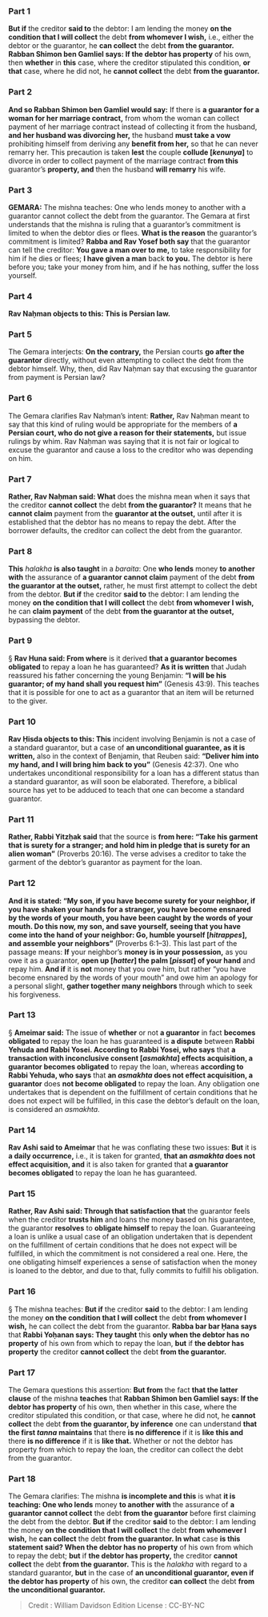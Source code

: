 
### Part 1
<b>But if</b> the creditor <b>said to</b> the debtor: I am lending the money <b>on the condition that I will collect</b> the debt <b>from whomever I wish,</b> i.e., either the debtor or the guarantor, he <b>can collect</b> the debt <b>from the guarantor. Rabban Shimon ben Gamliel says: If the debtor has property</b> of his own, then <b>whether</b> in <b>this</b> case, where the creditor stipulated this condition, <b>or that</b> case, where he did not, he <b>cannot collect</b> the debt <b>from the guarantor.</b>

### Part 2
<b>And so Rabban Shimon ben Gamliel would say:</b> If there is <b>a guarantor for a woman for her marriage contract,</b> from whom the woman can collect payment of her marriage contract instead of collecting it from the husband, <b>and her husband was divorcing her,</b> the husband <b>must take a vow</b> prohibiting himself from deriving any <b>benefit from her,</b> so that he can never remarry her. This precaution is taken <b>lest</b> the couple <b>collude [<i>kenunya</i>]</b> to divorce in order to collect payment of the marriage contract <b>from this</b> guarantor’s <b>property, and</b> then the husband <b>will remarry</b> his wife.

### Part 3
<strong>GEMARA:</strong> The mishna teaches: One who lends money to another with a guarantor cannot collect the debt from the guarantor. The Gemara at first understands that the mishna is ruling that a guarantor’s commitment is limited to when the debtor dies or flees. <b>What is the reason</b> the guarantor’s commitment is limited? <b>Rabba and Rav Yosef both say</b> that the guarantor can tell the creditor: <b>You gave a man over to me,</b> to take responsibility for him if he dies or flees; <b>I have given a man</b> back <b>to you.</b> The debtor is here before you; take your money from him, and if he has nothing, suffer the loss yourself.

### Part 4
<b>Rav Naḥman objects to this: This is Persian law.</b>

### Part 5
The Gemara interjects: <b>On the contrary,</b> the Persian courts <b>go after the guarantor</b> directly, without even attempting to collect the debt from the debtor himself. Why, then, did Rav Naḥman say that excusing the guarantor from payment is Persian law?

### Part 6
The Gemara clarifies Rav Naḥman’s intent: <b>Rather,</b> Rav Naḥman meant to say that this kind of ruling would be appropriate for the members of <b>a Persian court, who do not give a reason for their statements,</b> but issue rulings by whim. Rav Naḥman was saying that it is not fair or logical to excuse the guarantor and cause a loss to the creditor who was depending on him.

### Part 7
<b>Rather, Rav Naḥman said: What</b> does the mishna mean when it says that the creditor <b>cannot collect</b> the debt <b>from the guarantor?</b> It means that he <b>cannot claim</b> payment from the <b>guarantor at the outset,</b> until after it is established that the debtor has no means to repay the debt. After the borrower defaults, the creditor can collect the debt from the guarantor.

### Part 8
<b>This</b> <i>halakha</i> <b>is also taught</b> in a <i>baraita</i>: One <b>who lends</b> money <b>to another with</b> the assurance of <b>a guarantor cannot claim</b> payment of the debt <b>from the guarantor at the outset,</b> rather, he must first attempt to collect the debt from the debtor. <b>But if</b> the creditor <b>said to</b> the debtor: I am lending the money <b>on the condition that I will collect</b> the debt <b>from whomever I wish,</b> he can <b>claim payment</b> of the debt <b>from the guarantor at the outset,</b> bypassing the debtor.

### Part 9
§ <b>Rav Huna said: From where</b> is it derived <b>that a guarantor becomes obligated</b> to repay a loan he has guaranteed? <b>As it is written</b> that Judah reassured his father concerning the young Benjamin: <b>“I will be his guarantor; of my hand shall you request him”</b> (Genesis 43:9). This teaches that it is possible for one to act as a guarantor that an item will be returned to the giver.

### Part 10
<b>Rav Ḥisda objects to this: This</b> incident involving Benjamin is not a case of a standard guarantor, but a case of <b>an unconditional guarantee, as it is written,</b> also in the context of Benjamin, that Reuben said: <b>“Deliver him into my hand, and I will bring him back to you”</b> (Genesis 42:37). One who undertakes unconditional responsibility for a loan has a different status than a standard guarantor, as will soon be elaborated. Therefore, a biblical source has yet to be adduced to teach that one can become a standard guarantor.

### Part 11
<b>Rather, Rabbi Yitzḥak said</b> that the source is <b>from here: “Take his garment that is surety for a stranger; and hold him in pledge that is surety for an alien woman”</b> (Proverbs 20:16). The verse advises a creditor to take the garment of the debtor’s guarantor as payment for the loan.

### Part 12
<b>And it is stated: “My son, if you have become surety for your neighbor, if you have shaken your hands for a stranger, you have become ensnared by the words of your mouth, you have been caught by the words of your mouth. Do this now, my son, and save yourself, seeing that you have come into the hand of your neighbor: Go, humble yourself [<i>hitrappes</i>], and assemble your neighbors”</b> (Proverbs 6:1–3). This last part of the passage means: <b>If</b> your neighbor’s <b>money is in your possession,</b> as you owe it as a guarantor, <b>open up [<i>hatter</i>] the palm [<i>pissat</i>] of your hand</b> and repay him. <b>And if</b> it is <b>not</b> money that you owe him, but rather “you have become ensnared by the words of your mouth” and owe him an apology for a personal slight, <b>gather together many neighbors</b> through which to seek his forgiveness.

### Part 13
§ <b>Ameimar said:</b> The issue of <b>whether</b> or not <b>a guarantor</b> in fact <b>becomes obligated</b> to repay the loan he has guaranteed is <b>a dispute</b> between <b>Rabbi Yehuda and Rabbi Yosei. According to Rabbi Yosei, who says</b> that <b>a transaction with inconclusive consent [<i>asmakhta</i>] effects acquisition, a guarantor becomes obligated</b> to repay the loan, whereas <b>according to Rabbi Yehuda, who says</b> that <b>an <i>asmakhta</i> does not effect acquisition, a guarantor</b> does <b>not become obligated</b> to repay the loan. Any obligation one undertakes that is dependent on the fulfillment of certain conditions that he does not expect will be fulfilled, in this case the debtor’s default on the loan, is considered an <i>asmakhta</i>.

### Part 14
<b>Rav Ashi said to Ameimar</b> that he was conflating these two issues: <b>But</b> it is <b>a daily occurrence,</b> i.e., it is taken for granted, <b>that an <i>asmakhta</i> does not effect acquisition, and</b> it is also taken for granted that <b>a guarantor becomes obligated</b> to repay the loan he has guaranteed.

### Part 15
<b>Rather, Rav Ashi said: Through that satisfaction that</b> the guarantor feels when the creditor <b>trusts him</b> and loans the money based on his guarantee, the guarantor <b>resolves</b> to <b>obligate himself</b> to repay the loan. Guaranteeing a loan is unlike a usual case of an obligation undertaken that is dependent on the fulfillment of certain conditions that he does not expect will be fulfilled, in which the commitment is not considered a real one. Here, the one obligating himself experiences a sense of satisfaction when the money is loaned to the debtor, and due to that, fully commits to fulfill his obligation.

### Part 16
§ The mishna teaches: <b>But if</b> the creditor <b>said</b> to the debtor: I am lending the money <b>on the condition that I will collect</b> the debt <b>from whomever I wish,</b> he can collect the debt from the guarantor. <b>Rabba bar bar Ḥana says</b> that <b>Rabbi Yoḥanan says: They taught</b> this <b>only when the debtor has no property</b> of his own from which to repay the loan, <b>but</b> if <b>the debtor has property</b> the creditor <b>cannot collect</b> the debt <b>from the guarantor.</b>

### Part 17
The Gemara questions this assertion: <b>But from</b> the fact <b>that the latter clause</b> of the mishna <b>teaches</b> that <b>Rabban Shimon ben Gamliel says: If the debtor has property</b> of his own, then whether in this case, where the creditor stipulated this condition, or that case, where he did not, he <b>cannot collect</b> the debt <b>from the guarantor, by inference</b> one can understand <b>that the first <i>tanna</i> maintains</b> that there <b>is no difference</b> if it is <b>like this and</b> there <b>is no difference</b> if it is <b>like that.</b> Whether or not the debtor has property from which to repay the loan, the creditor can collect the debt from the guarantor.

### Part 18
The Gemara clarifies: The mishna <b>is incomplete and this</b> is what <b>it is teaching: One who lends</b> money <b>to another with</b> the assurance of <b>a guarantor cannot collect</b> the debt <b>from the guarantor</b> before first claiming the debt from the debtor. <b>But if</b> the creditor <b>said</b> to the debtor: I am lending the money <b>on the condition that I will collect</b> the debt <b>from whomever I wish,</b> he <b>can collect</b> the debt <b>from the guarantor. In what</b> case <b>is this statement said? When the debtor has no property</b> of his own from which to repay the debt; <b>but</b> if <b>the debtor has property,</b> the creditor <b>cannot collect</b> the debt <b>from the guarantor.</b> This is the <i>halakha</i> with regard to a standard guarantor, <b>but</b> in the case of <b>an unconditional guarantor, even if the debtor has property</b> of his own, the creditor <b>can collect</b> the debt <b>from the unconditional guarantor.</b>

>Credit : William Davidson Edition
>License : CC-BY-NC